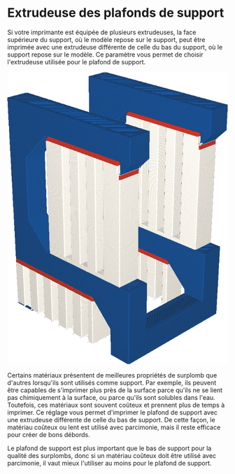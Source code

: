 Extrudeuse des plafonds de support
====
Si votre imprimante est équipée de plusieurs extrudeuses, la face supérieure du support, où le modèle repose sur le support, peut être imprimée avec une extrudeuse différente de celle du bas du support, où le support repose sur le modèle. Ce paramètre vous permet de choisir l'extrudeuse utilisée pour le plafond de support.

![Le plafond de support est imprimé en rouge, mais le bas du support en blanc](../../../articles/images/support_roof_extruder_nr.png)

Certains matériaux présentent de meilleures propriétés de surplomb que d'autres lorsqu'ils sont utilisés comme support. Par exemple, ils peuvent être capables de s'imprimer plus près de la surface parce qu'ils ne se lient pas chimiquement à la surface, ou parce qu'ils sont solubles dans l'eau. Toutefois, ces matériaux sont souvent coûteux et prennent plus de temps à imprimer. Ce réglage vous permet d'imprimer le plafond de support avec une extrudeuse différente de celle du bas de support. De cette façon, le matériau coûteux ou lent est utilisé avec parcimonie, mais il reste efficace pour créer de bons débords.

Le plafond de support est plus important que le bas de support pour la qualité des surplombs, donc si un matériau coûteux doit être utilisé avec parcimonie, il vaut mieux l'utiliser au moins pour le plafond de support.
